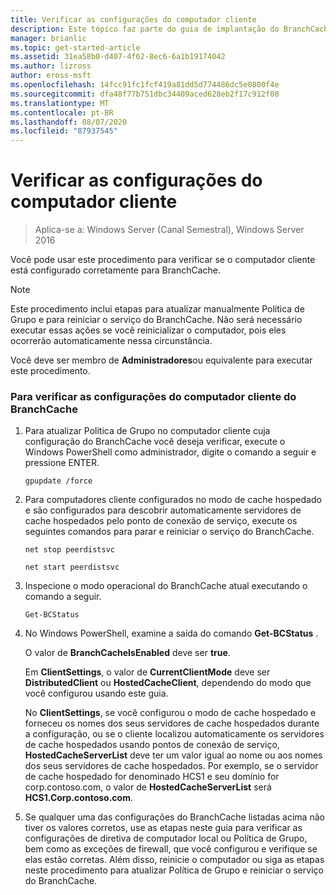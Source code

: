 ```yaml
---
title: Verificar as configurações do computador cliente
description: Este tópico faz parte do guia de implantação do BranchCache para o Windows Server 2016, que demonstra como implantar o BranchCache em modos de cache distribuídos e hospedados para otimizar o uso de largura de banda WAN em filiais
manager: brianlic
ms.topic: get-started-article
ms.assetid: 31ea58b0-d407-4f62-8ec6-6a1b19174042
ms.author: lizross
author: eross-msft
ms.openlocfilehash: 14fcc91fc1fcf419a81dd5d774486dc5e0800f4e
ms.sourcegitcommit: dfa48f77b751dbc34409aced628eb2f17c912f08
ms.translationtype: MT
ms.contentlocale: pt-BR
ms.lasthandoff: 08/07/2020
ms.locfileid: "87937545"
---
```

# <a name="verify-client-computer-settings"></a>Verificar as configurações do computador cliente

>Aplica-se a: Windows Server (Canal Semestral), Windows Server 2016

Você pode usar este procedimento para verificar se o computador cliente está configurado corretamente para BranchCache.

> [!NOTE]
> Este procedimento inclui etapas para atualizar manualmente Política de Grupo e para reiniciar o serviço do BranchCache. Não será necessário executar essas ações se você reinicializar o computador, pois eles ocorrerão automaticamente nessa circunstância.

Você deve ser membro de **Administradores**ou equivalente para executar este procedimento.

### <a name="to-verify-branchcache-client-computer-settings"></a>Para verificar as configurações do computador cliente do BranchCache

1.  Para atualizar Política de Grupo no computador cliente cuja configuração do BranchCache você deseja verificar, execute o Windows PowerShell como administrador, digite o comando a seguir e pressione ENTER.

    `gpupdate /force`

2.  Para computadores cliente configurados no modo de cache hospedado e são configurados para descobrir automaticamente servidores de cache hospedados pelo ponto de conexão de serviço, execute os seguintes comandos para parar e reiniciar o serviço do BranchCache.

    `net stop peerdistsvc`

    `net start peerdistsvc`

3.  Inspecione o modo operacional do BranchCache atual executando o comando a seguir.

    `Get-BCStatus`

4.  No Windows PowerShell, examine a saída do comando **Get-BCStatus** .

    O valor de **BranchCacheIsEnabled** deve ser **true**.

    Em **ClientSettings**, o valor de **CurrentClientMode** deve ser **DistributedClient** ou **HostedCacheClient**, dependendo do modo que você configurou usando este guia.

    No **ClientSettings**, se você configurou o modo de cache hospedado e forneceu os nomes dos seus servidores de cache hospedados durante a configuração, ou se o cliente localizou automaticamente os servidores de cache hospedados usando pontos de conexão de serviço, **HostedCacheServerList** deve ter um valor igual ao nome ou aos nomes dos seus servidores de cache hospedados. Por exemplo, se o servidor de cache hospedado for denominado HCS1 e seu domínio for corp.contoso.com, o valor de **HostedCacheServerList** será **HCS1.Corp.contoso.com**.

5.  Se qualquer uma das configurações do BranchCache listadas acima não tiver os valores corretos, use as etapas neste guia para verificar as configurações de diretiva de computador local ou Política de Grupo, bem como as exceções de firewall, que você configurou e verifique se elas estão corretas. Além disso, reinicie o computador ou siga as etapas neste procedimento para atualizar Política de Grupo e reiniciar o serviço do BranchCache.




